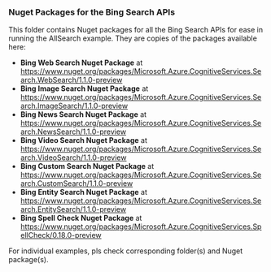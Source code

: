 ### Nuget Packages for the Bing Search APIs
This folder contains Nuget packages for all the Bing Search APIs for ease in running the AllSearch example. They are copies of the packages available here:

* **Bing Web Search Nuget Package** at https://www.nuget.org/packages/Microsoft.Azure.CognitiveServices.Search.WebSearch/1.1.0-preview
* **Bing Image Search Nuget Package** at https://www.nuget.org/packages/Microsoft.Azure.CognitiveServices.Search.ImageSearch/1.1.0-preview
* **Bing News Search Nuget Package** at https://www.nuget.org/packages/Microsoft.Azure.CognitiveServices.Search.NewsSearch/1.1.0-preview
* **Bing Video Search Nuget Package** at https://www.nuget.org/packages/Microsoft.Azure.CognitiveServices.Search.VideoSearch/1.1.0-preview
* **Bing Custom Search Nuget Package** at https://www.nuget.org/packages/Microsoft.Azure.CognitiveServices.Search.CustomSearch/1.1.0-preview
* **Bing Entity Search Nuget Package** at https://www.nuget.org/packages/Microsoft.Azure.CognitiveServices.Search.EntitySearch/1.1.0-preview
* **Bing Spell Check Nuget Package** at https://www.nuget.org/packages/Microsoft.Azure.CognitiveServices.SpellCheck/0.18.0-preview

For individual examples, pls check corresponding folder(s) and Nuget package(s).
